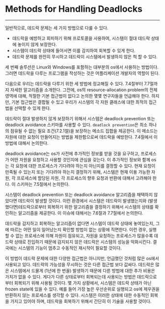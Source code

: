 # Methods for Handling Deadlocks
---

일반적으로, 데드락 문제는 세 가지 방법으로 다룰 수 있다.

* 데드락을 예방하고 회피하기 위해 프로토콜을 사용하여, 시스템이 절대 데드락 상태에 놓이지 않게 보장한다.
* 시스템이 데드락 상태에 들어서면 이를 감지하여 회복할 수 있게 한다.
* 데드락 문제를 완전히 무시하고 데드락이 시스템에서 발생하지 않은 척 할 수 있다.

세 번째 솔루션은 Linux와 Windows를 포함하는 대부분의 os에서 사용하는 방법이다. 그러면 데드락을 다루는 프로그램을 작성하는 것은 어플리케이션 개발자의 역할이 된다.

다음으로 우리는 데드락을 다루기 위한 세 방법에 정교해질 수 있다. 7.4절부터 7.7절까지 자세한 알고리즘을 소개한다. 그전에, os의 resource-allocation problem의 전체 영역에 대해, 적절한 기본 접근법이 없다고 논의한 몇몇 연구자들을 언급해야 한다. 하지만, 기본 접근법은 결합될 수 있고 우리가 시스템의 각 자원 클래스에 대한 최적의 접근법을 선택할 수 있게 한다.

데드락이 절대 발생하지 않게 보장하기 위해서 시스템은 deadlock prevention 또는 deadlock avoidance 스키마를 사용할 수 있다. `deadlock prevention`은 최소 하나의 점유될 수 없는 필요 조건(7.2.1절)을 보장하는 메소드 집합을 제공한다. 이 메소드는 자원에 대한 요청이 만들어지는 방법을 제한함으로써 데드락을 예방한다. 7.4절에서 이 방법에 대해서 논의한다.

deadlock avoidance는 os가 사전에 추가적인 정보를 받을 것을 요구하고, 프로세스가 어떤 자원을 요청하고 사용할 것인지에 관심을 갖는다. 이 추가적인 정보와 함께 os는 각 요청에 대한 프로세스가 기다려야 하는지 아닌지를 결정할 수 있다. 현재 요청이 만족될 수 있는지 또는 기다려야 하는지 결정하기 위해, 시스템은 현재 이용 가능한 자원, 각 프로세스에 할당된 자원, 각 프로세스의 향후 요청과 반환에 대해서 고려해야 한다. 이 스키마는 7.5절에서 논의한다.

시스템이 deadlock prevention 또는 deadlock avoidance 알고리즘을 채택하지 않았다면 데드락이 발생할 것이다. 이런 환경에서 시스템은 데드락이 발생했는지와 (발생했다면)데드락으로부터 회복하기 위한 알고리즘을 결정하기 위해서 시스템의 상태를 확인하는 알고리즘을 제공한다. 이 이슈에 대해서는 7.6절과 7.7절에서 논의한다.

데드락을 감지하고 회복하는 알고리즘이 없다면 시스템이 데드락 상태에 놓여있는지, 그에 따르는 어떤 일이 일어났는지 확인할 방법이 없는 상황에 직면한다. 이런 경우, 실행할 수 없는 프로세스에 의해 자원이 점유되고, 자원을 요청하는 프로세스가 많을수록 데드락 상태로 진입하기 때문에 감지되지 않은 데드락은 시스템의 성능을 악화시킨다. 결국에는 시스템의 기능이 멈추고 수동적인 재시작이 필요할 것이다.

이 방법이 데드락 문제에 대한 다양한 접근법은 아니지만, 언급했던 것처럼 많은 os에서 사용되고 있다. 데드락의 가능성을 무시하는 것은 다른 접근법 보다 값싸다. 데드락은 많은 시스템에서 드물게 (1년에 한 번꼴) 발생하기 때문에 다른 방법에 대한 추가 비용은 가치가 없을 수 있다. 게다가 다른 상태로부터 회복되는데 사용되는 방법은 데드락으로부터 회복되기 위해 사용될 것이다. 몇 가지 상황에서, 시스템은 데드락 상태가 아닌 frozen state에 있을 수 있다. 예를 들어 가장 높은 우선순위로 실행되고 os에 제우권을 반환하지 않는 프로세스를 생각할 수 있다. 시스템은 이러한 상태에 대한 수동적인 회복을 가지고 있어야 하며, 데드락을 회복하기 위해서 간단히 이 기술을 사용할 것이다.
